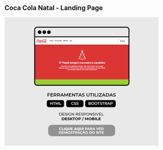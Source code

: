 ## Coca Cola Natal - Landing Page
<html>
<a href="https://exquisite-snickerdoodle-7d7c43.netlify.app">
  <img src="https://github.com/GuiRamos01/CocaColaNatalPage/blob/main/images/REDME.png" alt="">
</a>
</html>
